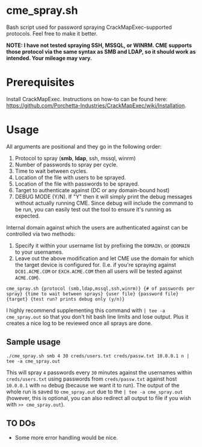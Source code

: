 # cme_spray.sh

Bash script used for password spraying CrackMapExec-supported protocols. Feel free to make it better.

**NOTE: I have not tested spraying SSH, MSSQL, or WINRM. CME supports those protocol via the same syntax as SMB and LDAP, so it should work as intended. Your mileage may vary.**

# Prerequisites

Install CrackMapExec. Instructions on how-to can be found here: https://github.com/Porchetta-Industries/CrackMapExec/wiki/Installation.

# Usage

All arguments are positional and they go in the following order:
1. Protocol to spray (**smb**, **ldap**, ssh, mssql, winrm)
2. Number of passwords to spray per cycle.
3. Time to wait between cycles.
4. Location of the file with users to be sprayed.
5. Location of the file with passwords to be sprayed.
6. Target to authenticate against (DC or any domain-bound host)
7. DEBUG MODE (Y/N). If "Y" then it will simply print the debug messages without actually running CME. Since debug will include the command to be run, you can easily test out the tool to ensure it's running as expected.

Internal domain against which the users are authenticated against can be controlled via two methods:
1. Specify it within your username list by prefixing the `DOMAIN\` or `@DOMAIN` to your usernames.
2. Leave out the above modification and let CME use the domain for which the target device is configured for. (I.e. if you're spraying against `DC01.ACME.COM` or `EXCH.ACME.COM` then all users will be tested against `ACME.COM`).

```
cme_spray.sh {protocol (smb,ldap,mssql,ssh,winrm)} {# of passwords per spray} {time to wait between sprays} {user file} {password file} {target} {test run? prints debug only (y/n)}
```

I highly recommend supplementing this command with `| tee -a cme_spray.out` so that you don't hit bash line limits and lose output. Plus it creates a nice log to be reviewed once all sprays are done.


## Sample usage

```
./cme_spray.sh smb 4 30 creds/users.txt creds/passw.txt 10.0.0.1 n | tee -a cme_spray.out
```
This will spray `4` passwords every `30` minutes against the usernames within `creds/users.txt` using passwords from `creds/passw.txt` against host `10.0.0.1` with `no` debug (because we want it to run). The output of the whole run is saved to `cme_spray.out` due to the `| tee -a cme_spray.out` (however, this is optional, you can also redirect all output to file if you wish with `>> cme_spray.out`).

## TO DOs

 - Some more error handling would be nice.
